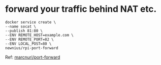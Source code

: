 # forward your traffic behind NAT etc.

```
docker service create \
--name socat \
--publish 81:80 \
--ENV REMOTE_HOST=example.com \
--ENV REMOTE_PORT=82 \
--ENV LOCAL_POST=80 \
newnius/rpi-port-forward
```

Ref: [marcnuri/port-forward](https://hub.docker.com/r/marcnuri/port-forward/)
